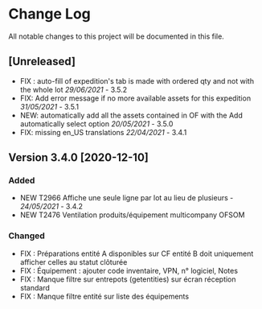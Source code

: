 # Change Log
All notable changes to this project will be documented in this file.

## [Unreleased]
- FIX : auto-fill of expedition's tab is made with ordered qty and not with the whole lot *29/06/2021* - 3.5.2
- FIX: Add error message if no more available assets for this expedition *31/05/2021* - 3.5.1
- NEW: automatically add all the assets contained in OF with the Add automatically select option *20/05/2021* - 3.5.0
- FIX: missing en_US translations *22/04/2021* - 3.4.1

## Version 3.4.0 [2020-12-10]

### Added

- NEW T2966 Affiche une seule ligne par lot au lieu de plusieurs - *24/05/2021* - 3.4.2
- NEW T2476 Ventilation produits/équipement multicompany OFSOM

### Changed

- FIX : Préparations entité A disponibles sur CF entité B doit uniquement afficher celles au statut clôturée
- FIX : Équipement : ajouter code inventaire, VPN, n° logiciel, Notes
- FIX : Manque filtre sur entrepots (getentities) sur écran réception standard
- FIX : Manque filtre entité sur liste des équipements


